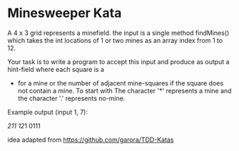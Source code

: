 Minesweeper Kata
================

A 4 x 3 grid represents a minefield. the input is
a single method findMines() which takes the int locations of
1 or two mines as an array index from 1 to 12.

Your task is to write a program to accept this input and
produce as output a hint-field where each square is a
* for a mine or the number of adjacent mine-squares if
the square does not contain a mine. To start with The
character '*' represents a mine and the character '.'
represents no-mine.

Example output (input 1, 7):

*211
12*1
0111

idea adapted from https://github.com/garora/TDD-Katas
